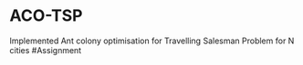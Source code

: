 # ACO-TSP
Implemented Ant colony optimisation for Travelling Salesman Problem for N cities #Assignment
